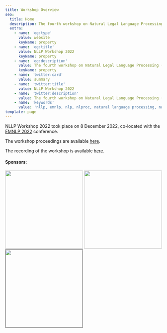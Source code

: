 ```yaml
---
title: Workshop Overview
seo:
  title: Home
  description: The fourth workshop on Natural Legal Language Processing (NLLP 2022) explores methods and applications of Natural Language Processing for the Legal Domain by focusing on legal text and text with legal significance. Co-located with EMNLP 2022.
  extra:
    - name: 'og:type'
      value: website
      keyName: property
    - name: 'og:title'
      value: NLLP Workshop 2022
      keyName: property
    - name: 'og:description'
      value: The fourth workshop on Natural Legal Language Processing (NLLP 2022) explores methods and applications of Natural Language Processing for the Legal Domain by focusing on legal text and text with legal significance. Co-located with EMNLP 2022.
      keyName: property
    - name: 'twitter:card'
      value: summary
    - name: 'twitter:title'
      value: NLLP Workshop 2022
    - name: 'twitter:description'
      value: The fourth workshop on Natural Legal Language Processing (NLLP 2022) explores methods and applications of Natural Language Processing for the Legal Domain by focusing on legal text and text with legal significance. Co-located with EMNLP 2022.
    - name: 'keywords'
      value: 'nllp, emnlp, nlp, nlproc, natural language processing, natural legal language processing, legal text, legal domain language'
template: page
---
```


NLLP Workshop 2022 took place on 8 December 2022, co-located with the [EMNLP 2022](https://2022.emnlp.org/) conference.

The workshop proceedings are available [here](https://aclanthology.org/events/emnlp-2022/#2022nllp-1).

The recording of the workshop is available [here](https://www.youtube.com/watch?v=cdHE7u9vfSk&ab_channel=NaturalLegalLanguageProcessingWorkshop).

#### Sponsors:  
  
  
[<img src="/images/bloomberg.png" width="250"/>](https://www.bloomberg.com/company/values/tech-at-bloomberg/artificial-intelligence-ai/)
[<img src="/images/lbox.png" width="250"/>](https://lbox.kr/)
[<img src="/images/erc.png" width="250"/>]()
